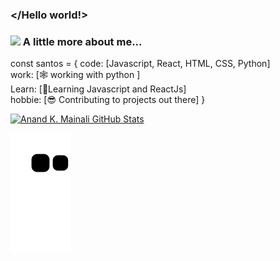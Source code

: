 ### </Hello world!>

### <img src="https://avatars.githubusercontent.com/u/35500688?s=400&u=2cbf26ccfdff862af31b657a3cfa11f21e1575d8&v=4" width="300"> A little more about me...  

const santos = {
   code: [Javascript, React, HTML, CSS, Python]<br>
   work: [🕸️ working with python ]<br>
   Learn: [🌴Learning Javascript and ReactJs]  
   hobbie: [😎 Contributing to projects out there]
  }
  
  
[![Anand K. Mainali GitHub Stats](https://github-readme-stats.vercel.app/api?username=anandmainali&show_icons=true&count_private=true)](https://github.com/anandmainali)

![snake gif](https://github.com/Formandodev/Formandodev/blob/output/github-contribution-grid-snake.svg)
  


